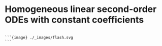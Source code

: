 # Homogeneous linear second-order ODEs with constant coefficients

````{example} Steady-state Reaction Diffusion

```{image} ./_images/flash.svg
```

